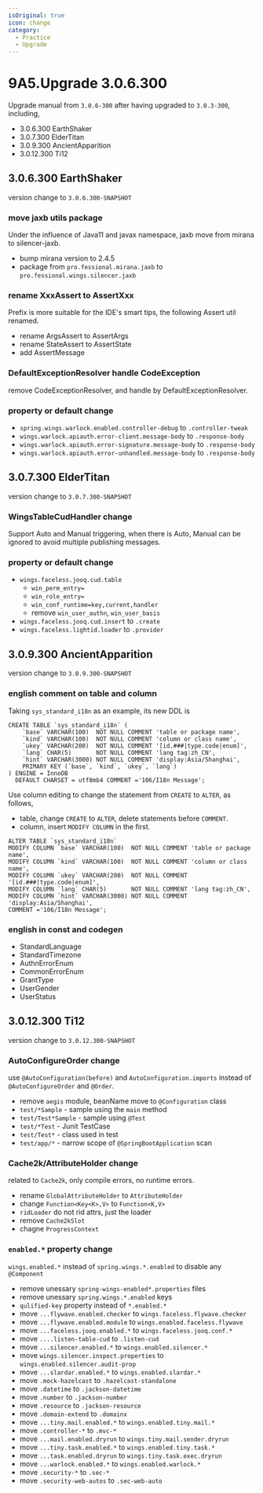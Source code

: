 ```yaml
---
isOriginal: true
icon: change
category:
  - Practice
  - Upgrade
---
```


# 9A5.Upgrade 3.0.6.300

Upgrade manual from `3.0.6-300` after having upgraded to `3.0.3-300`, including,

* 3.0.6.300 EarthShaker
* 3.0.7.300 ElderTitan
* 3.0.9.300 AncientApparition
* 3.0.12.300 Ti12

## 3.0.6.300 EarthShaker

version change to `3.0.6.300-SNAPSHOT`

### move jaxb utils package

Under the influence of Java11 and javax namespace, jaxb move from mirana to silencer-jaxb.

* bump mirana version to 2.4.5
* package from `pro.fessional.mirana.jaxb` to `pro.fessional.wings.silencer.jaxb`

### rename XxxAssert to AssertXxx

Prefix is more suitable for the IDE's smart tips, the following Assert util renamed.

* rename ArgsAssert to AssertArgs
* rename StateAssert to AssertState
* add AssertMessage

### DefaultExceptionResolver handle CodeException

remove CodeExceptionResolver, and handle by DefaultExceptionResolver.

### property or default change

* `spring.wings.warlock.enabled.controller-debug` to `.controller-tweak`
* `wings.warlock.apiauth.error-client.message-body` to `.response-body`
* `wings.warlock.apiauth.error-signature.message-body` to `.response-body`
* `wings.warlock.apiauth.error-unhandled.message-body` to `.response-body`

## 3.0.7.300 ElderTitan

version change to `3.0.7.300-SNAPSHOT`

### WingsTableCudHandler change

Support Auto and Manual triggering, when there is Auto,
Manual can be ignored to avoid multiple publishing messages.

### property or default change

* `wings.faceless.jooq.cud.table`
  - `win_perm_entry=`
  - `win_role_entry=`
  - `win_conf_runtime=key,current,handler`
  - remove `win_user_authn`, `win_user_basis`
* `wings.faceless.jooq.cud.insert` to `.create`
* `wings.faceless.lightid.loader` to `.provider`

## 3.0.9.300 AncientApparition

version change to `3.0.9.300-SNAPSHOT`

### english comment on table and column

Taking `sys_standard_i18n` as an example, its new DDL is

```mysql
CREATE TABLE `sys_standard_i18n` (
    `base` VARCHAR(100)  NOT NULL COMMENT 'table or package name',
    `kind` VARCHAR(100)  NOT NULL COMMENT 'column or class name',
    `ukey` VARCHAR(200)  NOT NULL COMMENT '[id.###|type.code|enum]',
    `lang` CHAR(5)       NOT NULL COMMENT 'lang tag:zh_CN',
    `hint` VARCHAR(3000) NOT NULL COMMENT 'display:Asia/Shanghai',
    PRIMARY KEY (`base`, `kind`, `ukey`, `lang`)
) ENGINE = InnoDB
  DEFAULT CHARSET = utf8mb4 COMMENT ='106/I18n Message';
```

Use column editing to change the statement from `CREATE` to `ALTER`, as follows,

* table, change `CREATE` to `ALTER`, delete statements before `COMMENT`.
* column, insert `MODIFY COLUMN` in the first.

```mysql
ALTER TABLE `sys_standard_i18n` 
MODIFY COLUMN `base` VARCHAR(100)  NOT NULL COMMENT 'table or package name',
MODIFY COLUMN `kind` VARCHAR(100)  NOT NULL COMMENT 'column or class name',
MODIFY COLUMN `ukey` VARCHAR(200)  NOT NULL COMMENT '[id.###|type.code|enum]',
MODIFY COLUMN `lang` CHAR(5)       NOT NULL COMMENT 'lang tag:zh_CN',
MODIFY COLUMN `hint` VARCHAR(3000) NOT NULL COMMENT 'display:Asia/Shanghai',
COMMENT ='106/I18n Message';
```

### english in const and codegen

* StandardLanguage
* StandardTimezone
* AuthnErrorEnum
* CommonErrorEnum
* GrantType
* UserGender
* UserStatus

## 3.0.12.300 Ti12

version change to `3.0.12.300-SNAPSHOT`

### AutoConfigureOrder change

use `@AutoConfiguration(before)` and `AutoConfiguration.imports` instead of `@AutoConfigureOrder` and `@Order`.

* remove `aegis` module, beanName move to `@Configuration` class
* `test/*Sample` - sample using the `main` method
* `test/Test*Sample` - sample using `@Test`
* `test/*Test` - Junit TestCase
* `test/Test*` - class used in test
* `test/app/*` - narrow scope of `@SpringBootApplication` scan

### Cache2k/AttributeHolder change

related to `Cache2k`, only compile errors, no runtime errors.

* rename `GlobalAttributeHolder` to `AttributeHolder`
* change `Function<Key<K>,V>` to `Function<K,V>`
* `ridLoader` do not rid attrs, just the loader
* remove `Cache2kSlot`
* chagne `ProgressContext`

### `enabled.*` property change

`wings.enabled.*` instead of `spring.wings.*.enabled` to disable any `@Component`

* remove unessary `spring-wings-enabled*.properties` files
* remove unessary `spring.wings.*.enabled` keys
* `qulified-key` property instead of `*.enabled.*`
* move `...flywave.enabled.checker` to `wings.faceless.flywave.checker`
* move `...flywave.enabled.module` to `wings.enabled.faceless.flywave`
* move `...faceless.jooq.enabled.*` to `wings.faceless.jooq.conf.*`
* move `....listen-table-cud` to `.listen-cud`
* move `...silencer.enabled.*` to `wings.enabled.silencer.*`
* move `wings.silencer.inspect.properties` to `wings.enabled.silencer.audit-prop`
* move `...slardar.enabled.*` to `wings.enabled.slardar.*`
* move `.mock-hazelcast` to `.hazelcast-standalone`
* move `.datetime` to `.jackson-datetime`
* move `.number` to `.jackson-number`
* move `.resource` to `.jackson-resource`
* move `.domain-extend` to `.domainx`
* move `...tiny.mail.enabled.*` to `wings.enabled.tiny.mail.*`
* move `.controller-*` to `.mvc-*`
* move `...mail.enabled.dryrun` to `wings.tiny.mail.sender.dryrun`
* move `...tiny.task.enabled.*` to `wings.enabled.tiny.task.*`
* move `...task.enabled.dryrun` to `wings.tiny.task.exec.dryrun`
* move `...warlock.enabled.*` to `wings.enabled.warlock.*`
* move `.security-*` to `.sec-*`
* move `.security-web-autos` to `.sec-web-auto`
